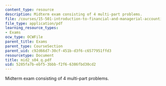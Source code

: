```yaml
---
content_type: resource
description: Midterm exam consisting of 4 multi-part problems.
file: /courses/15-501-introduction-to-financial-and-managerial-accounting-spring-2004/5285fa7bebf53bbbf2f66386fbd30cd2_mid2_s04_q.pdf
file_type: application/pdf
learning_resource_types:
- Exams
ocw_type: OCWFile
parent_title: Exams
parent_type: CourseSection
parent_uid: c92d66d7-30cf-451b-d3f6-c6577951ffd3
resourcetype: Document
title: mid2_s04_q.pdf
uid: 5285fa7b-ebf5-3bbb-f2f6-6386fbd30cd2
---
```

Midterm exam consisting of 4 multi-part problems.


